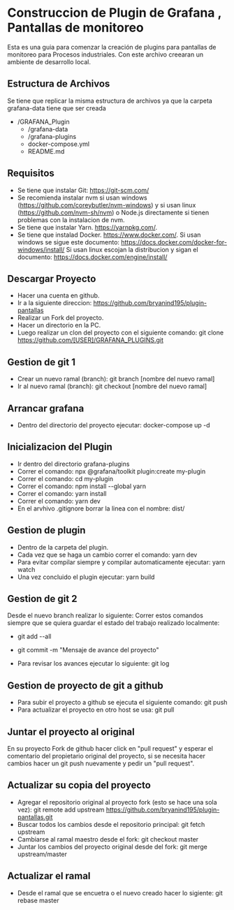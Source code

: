 # Construccion de Plugin de Grafana , Pantallas de monitoreo

Esta es una guia para comenzar la creación de plugins para pantallas de monitoreo para Procesos industriales.
Con este archivo creearan un ambiente de desarrollo local.

## Estructura de Archivos

Se tiene que replicar la misma estructura de archivos ya que la carpeta grafana-data tiene que ser creada

* /GRAFANA_Plugin
    * /grafana-data
    * /grafana-plugins
    * docker-compose.yml
    * README.md

## Requisitos

- Se tiene que instalar Git: https://git-scm.com/
- Se recomienda instalar nvm si usan windows (https://github.com/coreybutler/nvm-windows) y si usan linux (https://github.com/nvm-sh/nvm) o Node.js directamente si tienen problemas con la instalacion de nvm.
- Se tiene que instalar Yarn. https://yarnpkg.com/.
- Se tiene que instalad Docker. https://www.docker.com/.
  Si usan windows se sigue este documento: https://docs.docker.com/docker-for-windows/install/
  Si usan linux escojan la distribucion y sigan el documento: https://docs.docker.com/engine/install/

## Descargar Proyecto

- Hacer una cuenta en github.
- Ir a la siguiente direccion: https://github.com/bryanind195/plugin-pantallas
- Realizar un Fork del proyecto.
- Hacer un directorio en la PC.
- Luego realizar un clon del proyecto con el siguiente comando: git clone https://github.com/[USER]/GRAFANA_PLUGINS.git

## Gestion de git 1

- Crear un nuevo ramal (branch): git branch [nombre del nuevo ramal]
- Ir al nuevo ramal (branch): git checkout [nombre del nuevo ramal]

## Arrancar grafana

- Dentro del directorio del proyecto ejecutar: docker-compose up -d

## Inicializacion del Plugin

- Ir dentro del directorio grafana-plugins
- Correr el comando: npx @grafana/toolkit plugin:create my-plugin
- Correr el comando: cd my-plugin
- Correr el comando: npm install --global yarn
- Correr el comando: yarn install
- Correr el comando: yarn dev
- En el arvhivo .gitignore borrar la linea con el nombre: dist/

## Gestion de plugin

- Dentro de la carpeta del plugin.
- Cada vez que se haga un cambio correr el comando: yarn dev
- Para evitar compilar siempre y compilar automaticamente ejecutar: yarn watch
- Una vez concluido el plugin ejecutar: yarn build

## Gestion de git 2

Desde el nuevo branch realizar lo siguiente:
Correr estos comandos siempre que se quiera guardar el estado del trabajo realizado localmente:
- git add --all
- git commit -m "Mensaje de avance del proyecto"

- Para revisar los avances ejecutar lo siguiente: git log

## Gestion de proyecto de git a github

- Para subir el proyecto a github se ejecuta el siguiente comando: git push
- Para actualizar el proyecto en otro host se usa: git pull

## Juntar el proyecto al original

En su proyecto Fork de github hacer click en "pull request" y esperar el comentario del propietario original del proyecto, si se necesita hacer cambios hacer un git push nuevamente y pedir un "pull request".

## Actualizar su copia del proyecto

- Agregar el repositorio original al proyecto fork (esto se hace una sola vez):
  git remote add upstream https://github.com/bryanind195/plugin-pantallas.git
- Buscar todos los cambios desde el repositorio principal:
  git fetch upstream
- Cambiarse al ramal maestro desde el fork:
  git checkout master
- Juntar los cambios del proyecto original desde del fork:
  git merge upstream/master

## Actualizar el ramal

- Desde el ramal que se encuetra o el nuevo creado hacer lo sigiente:
  git rebase master
